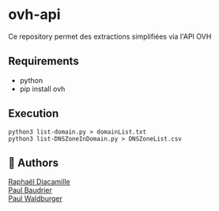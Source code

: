 ovh-api
==================

Ce repository permet des extractions simplifiées via l'API OVH


Requirements
------------

* python
* pip install ovh


Execution
------------
```
python3 list-domain.py > domainList.txt
python3 list-DNSZoneInDomain.py > DNSZoneList.csv
```

## 🚀 Authors
[Raphaël Diacamille](https://github.com/rdia9) \
[Paul Baudrier](https://github.com/paulbaudrier) \
[Paul Waldburger](https://github.com/Paul-Waldburger-BTPConsultants)

